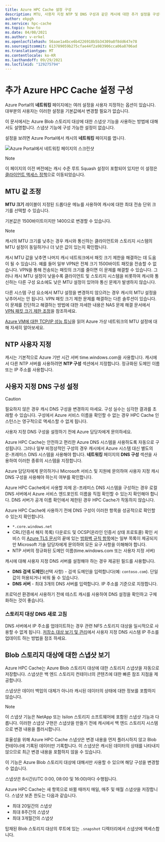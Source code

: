 ```yaml
---
title: Azure HPC Cache 설정 구성
description: MTU, 사용자 지정 NTP 및 DNS 구성과 같은 캐시에 대한 추가 설정을 구성하는 방법과 Azure Blob 스토리지 대상에서 Express 스냅샷에 액세스하는 방법에 대해 설명합니다.
author: ekpgh
ms.service: hpc-cache
ms.topic: how-to
ms.date: 04/08/2021
ms.author: v-erkel
ms.openlocfilehash: 56aae1a4bce6b4226918b5b34309a8f8dd647e78
ms.sourcegitcommit: 613789059b275cfae44f2a983906cca06a8706ad
ms.translationtype: MT
ms.contentlocale: ko-KR
ms.lasthandoff: 09/29/2021
ms.locfileid: "129275794"
---
```

# <a name="configure-additional-azure-hpc-cache-settings"></a>추가 Azure HPC Cache 설정 구성

Azure Portal의 **네트워킹** 페이지에는 여러 설정을 사용자 지정하는 옵션이 있습니다. 대부분의 사용자는 이러한 설정을 기본값에서 변경할 필요가 없습니다.

이 문서에서는 Azure Blob 스토리지 대상에 대한 스냅샷 기능을 사용하는 방법에 대해서도 설명합니다. 스냅샷 기능에 구성 가능한 설정이 없습니다.

설정을 보려면 Azure Portal에서 캐시의 **네트워킹** 페이지를 엽니다.

![Azure Portal에서 네트워킹 페이지의 스크린샷](media/networking-page.png)

> [!NOTE]
> 이 페이지의 이전 버전에는 캐시 수준 루트 Squash 설정이 포함되어 있지만 이 설정은 [클라이언트 액세스 정책](access-policies.md)으로 이동되었습니다.

<!-- >> [!TIP]
> The [Managing Azure HPC Cache video](https://azure.microsoft.com/resources/videos/managing-hpc-cache/) shows the networking page and its settings. -->

## <a name="adjust-mtu-value"></a>MTU 값 조정
<!-- linked from troubleshoot-nas article -->

**MTU 크기** 레이블이 지정된 드롭다운 메뉴를 사용하여 캐시에 대한 최대 전송 단위 크기를 선택할 수 있습니다.

기본값은 1500바이트이지만 1400으로 변경할 수 있습니다.

> [!NOTE]
> 캐시의 MTU 크기를 낮추는 경우 캐시와 통신하는 클라이언트와 스토리지 시스템의 MTU 설정이 동일하거나 더 낮은 값이 있는지 확인합니다.

캐시 MTU 값을 낮추면 나머지 캐시 네트워크에서 패킷 크기 제한을 해결하는 데 도움이 될 수 있습니다. 예를 들어 일부 VPN은 전체 크기 1500바이트 패킷을 전송할 수 없습니다. VPN을 통해 전송되는 패킷의 크기를 줄이면 이 문제를 해결할 수 있습니다. 그러나 캐시 MTU 설정이 낮을수록 클라이언트 및 스토리지 시스템을 비롯하여 캐시와 통신하는 다른 구성 요소에도 낮은 MTU 설정이 있어야 통신 문제가 발생하지 않습니다.

다른 시스템 구성 요소에서 MTU 설정을 변경하지 않으려는 경우 캐시의 MTU 설정을 낮추어서는 안 됩니다. VPN 패킷 크기 제한 문제를 해결하는 다른 솔루션이 있습니다. 이 문제를 진단하고 해결하는 방법에 대한 자세한 내용은 NAS 문제 해결 문서에서 [VPN 패킷 크기 제한 조정](troubleshoot-nas.md#adjust-vpn-packet-size-restrictions)을 참조하세요.

[Azure VM에 대한 TCP/IP 성능 튜닝](../virtual-network/virtual-network-tcpip-performance-tuning.md)을 읽어 Azure 가상 네트워크의 MTU 설정에 대해 자세히 알아보세요.

## <a name="customize-ntp"></a>NTP 사용자 지정

캐시는 기본적으로 Azure 기반 시간 서버 time.windows.com을 사용합니다. 캐시에서 다른 NTP 서버를 사용하려면 **NTP 구성** 섹션에서 지정합니다. 정규화된 도메인 이름 또는 IP 주소를 사용합니다.

## <a name="set-a-custom-dns-configuration"></a>사용자 지정 DNS 구성 설정

> [!CAUTION]
> 필요하지 않은 경우 캐시 DNS 구성을 변경하지 마세요. 구성 실수는 심각한 결과를 초래할 수 있습니다. 구성에서 Azure 서비스 이름을 확인할 수 없는 경우 HPC Cache 인스턴스는 영구적으로 액세스할 수 없게 됩니다.
>
> 사용자 지정 DNS 구성을 설정하기 전에 Azure 담당자에게 문의하세요.

Azure HPC Cache는 안전하고 편리한 Azure DNS 시스템을 사용하도록 자동으로 구성됩니다. 그러나 일부 비정상적인 구성의 경우 캐시에서 Azure 시스템 대신 별도의 온-프레미스 DNS 시스템을 사용해야 합니다. **네트워킹** 페이지의 **DNS 구성** 섹션을 사용하여 이러한 종류의 시스템을 지정합니다.

Azure 담당자에게 문의하거나 Microsoft 서비스 및 지원에 문의하여 사용자 지정 캐시 DNS 구성을 사용해야 하는지 여부를 확인합니다.

Azure HPC Cache에서 사용할 자체 온-프레미스 DNS 시스템을 구성하는 경우 로컬 DNS 서버에서 Azure 서비스 엔드포인트 이름을 직접 확인할 수 있는지 확인해야 합니다. DNS 서버가 공개 이름 확인에서 제한된 경우 HPC Cache가 작동하지 않습니다.

Azure HPC Cache에 사용하기 전에 DNS 구성이 이러한 항목을 성공적으로 확인할 수 있는지 확인합니다.

* ``*.core.windows.net``
* CRL(인증서 해지 목록) 다운로드 및 OCSP(온라인 인증서 상태 프로토콜) 확인 서비스 이 [Azure TLS 문서](../security/fundamentals/tls-certificate-changes.md)의 끝에 있는 [방화벽 규칙 항목](../security/fundamentals/tls-certificate-changes.md#will-this-change-affect-me)에는 일부 목록이 제공되지만 Microsoft 기술 담당자에게 문의하여 모든 요구 사항을 이해해야 합니다.
* NTP 서버의 정규화된 도메인 이름(time.windows.com 또는 사용자 지정 서버)

캐시에 대해 사용자 지정 DNS 서버를 설정해야 하는 경우 제공된 필드를 사용합니다.

* **DNS 검색 도메인**(선택 사항) - 검색 도메인을 입력합니다(예: ``contoso.com``). 단일 값이 허용되거나 비워 둘 수 있습니다.
* **DNS 서버** - 최대 3개의 DNS 서버를 입력합니다. IP 주소를 기준으로 지정합니다.

<!-- 
  > [!NOTE]
  > The cache will use only the first DNS server it successfully finds. -->

프로덕션 환경에서 사용하기 전에 테스트 캐시를 사용하여 DNS 설정을 확인하고 구체화하는 것이 좋습니다.

### <a name="refresh-storage-target-dns"></a>스토리지 대상 DNS 새로 고침

DNS 서버에서 IP 주소를 업데이트하는 경우 관련 NFS 스토리지 대상을 일시적으로 사용할 수 없게 됩니다. [저장소 대상 보기 및 관리](manage-storage-targets.md#update-ip-address-custom-dns-configurations-only)에서 사용자 지정 DNS 시스템 IP 주소를 업데이트 하는 방법을 참조 하세요.

## <a name="view-snapshots-for-blob-storage-targets"></a>Blob 스토리지 대상에 대한 스냅샷 보기

Azure HPC Cache는 Azure Blob 스토리지 대상에 대한 스토리지 스냅샷을 자동으로 저장합니다. 스냅샷은 백 엔드 스토리지 컨테이너의 콘텐츠에 대한 빠른 참조 지점을 제공합니다.

스냅샷은 데이터 백업의 대체가 아니라 캐시된 데이터의 상태에 대한 정보를 포함하지 않습니다.

> [!NOTE]
> 이 스냅샷 기능은 NetApp 또는 Isilon 스토리지 소프트웨어에 포함된 스냅샷 기능과 다릅니다. 이러한 스냅샷 구현은 스냅샷을 만들기 전에 캐시에서 백 엔드 스토리지 시스템으로 변경 내용을 플러시합니다.
>
> 효율성을 위해 Azure HPC Cache 스냅샷은 변경 내용을 먼저 플러시하지 않고 Blob 컨테이너에 기록된 데이터만 기록합니다. 이 스냅샷은 캐시된 데이터의 상태를 나타내지 않으므로 최근 변경 내용을 포함하지 않을 수 있습니다.

이 기능은 Azure Blob 스토리지 대상에 대해서만 사용할 수 있으며 해당 구성을 변경할 수 없습니다.

스냅샷은 8시간(UTC 0:00, 08:00 및 16:00)마다 수행됩니다.

Azure HPC Cache는 새 항목으로 바뀔 때까지 매일, 매주 및 매월 스냅샷을 저장합니다. 스냅샷 보존 한도는 다음과 같습니다.

* 최대 20일간의 스냅샷
* 최대 8주간의 스냅샷
* 최대 3개월간의 스냅샷

탑재된 Blob 스토리지 대상의 루트에 있는 `.snapshot` 디렉터리에서 스냅샷에 액세스합니다.
